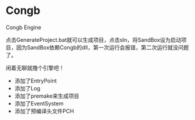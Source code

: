 # Congb
Congb Engine

点击GenerateProject.bat就可以生成项目，点击sln，将SandBox设为启动项目，因为SandBox依赖Congb的dll，第一次运行会报错，第二次运行就没问题了。

闲着无聊就撸个引擎吧！

- 添加了EntryPoint
- 添加了Log
- 添加了premake来生成项目
- 添加了EventSystem
- 添加了预编译头文件PCH

